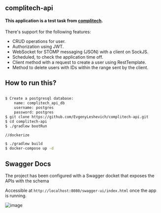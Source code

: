 ## complitech-api ##

#### This application is a test task from [complitech](https://www.complitech.org/).

There's support for the following features:

* CRUD operations for user.
* Authorization using JWT.
* WebSocket for STOMP messaging (JSON) with a client on SockJS.
* Scheduled, to check the application time off.
* Client method with a request to create a user using RestTemplate.
* Method to delete users with IDs within the range sent by the client.

## How to run this?
```bash

$ Create a postgresql database:
    name: complitech_api_db
    username: postgres
    password: postgres
$ git clone https://github.com/EvgenyLeshevich/complitech-api.git
$ cd complitech-api
$ ./gradlew bootRun

//dockerize

$ ./gradlew build
$ docker-compose up -d
```


## Swagger Docs ##

The project has been configured with a Swagger docket that exposes the APIs with the schema

Accessible at `http://localhost:8080/swagger-ui/index.html` once the app is running.

![image](https://user-images.githubusercontent.com/73518823/174857217-cfb0fdf7-e273-4677-9fa7-fcbbf9b0c526.png)
